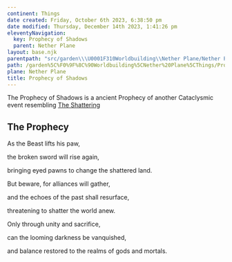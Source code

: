 ```yaml
---
continent: Things
date created: Friday, October 6th 2023, 6:38:50 pm
date modified: Thursday, December 14th 2023, 1:41:26 pm
eleventyNavigation:
  key: Prophecy of Shadows
  parent: Nether Plane
layout: base.njk
parentpath: "src/garden\\\U0001F310Worldbuilding\\Nether Plane/Nether Plane.md"
path: /garden%5C%F0%9F%8C%90Worldbuilding%5CNether%20Plane%5CThings/Prophecy%20of%20Shadows/
plane: Nether Plane
title: Prophecy of Shadows
---
```


The Prophecy of Shadows is a ancient Prophecy of another Cataclysmic event resembling [The Shattering](/garden/%F0%9F%8C%90Worldbuilding%5CNether%20Plane/The%20Shattering)

## The Prophecy

As the Beast lifts his paw,

the broken sword will rise again,

bringing eyed pawns to change the shattered land.

But beware, for alliances will gather,

and the echoes of the past shall resurface,

threatening to shatter the world anew.

Only through unity and sacrifice,

can the looming darkness be vanquished,

and balance restored to the realms of gods and mortals.